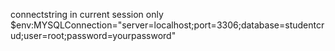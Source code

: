 ﻿connectstring in current session only
$env:MYSQLConnection="server=localhost;port=3306;database=studentcrud;user=root;password=yourpassword"
